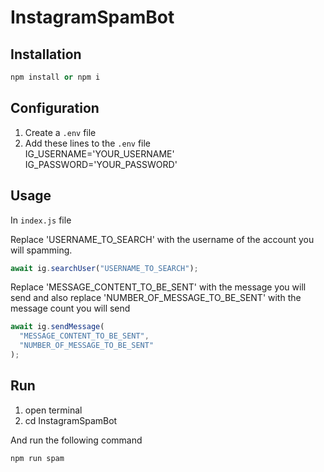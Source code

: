 # InstagramSpamBot

## Installation

```cpp
npm install or npm i
```

## Configuration

1. Create a `.env` file
2. Add these lines to the `.env` file  
   IG_USERNAME='YOUR_USERNAME'
   IG_PASSWORD='YOUR_PASSWORD'

## Usage

In `index.js` file

Replace 'USERNAME_TO_SEARCH' with the username of the account you will spamming.

```js
await ig.searchUser("USERNAME_TO_SEARCH");
```

Replace 'MESSAGE_CONTENT_TO_BE_SENT' with the message you will send and also replace 'NUMBER_OF_MESSAGE_TO_BE_SENT' with the message count you will send

```js
await ig.sendMessage(
  "MESSAGE_CONTENT_TO_BE_SENT",
  "NUMBER_OF_MESSAGE_TO_BE_SENT"
);
```

## Run

1. open terminal
2. cd InstagramSpamBot

And run the following command

```
npm run spam
```
